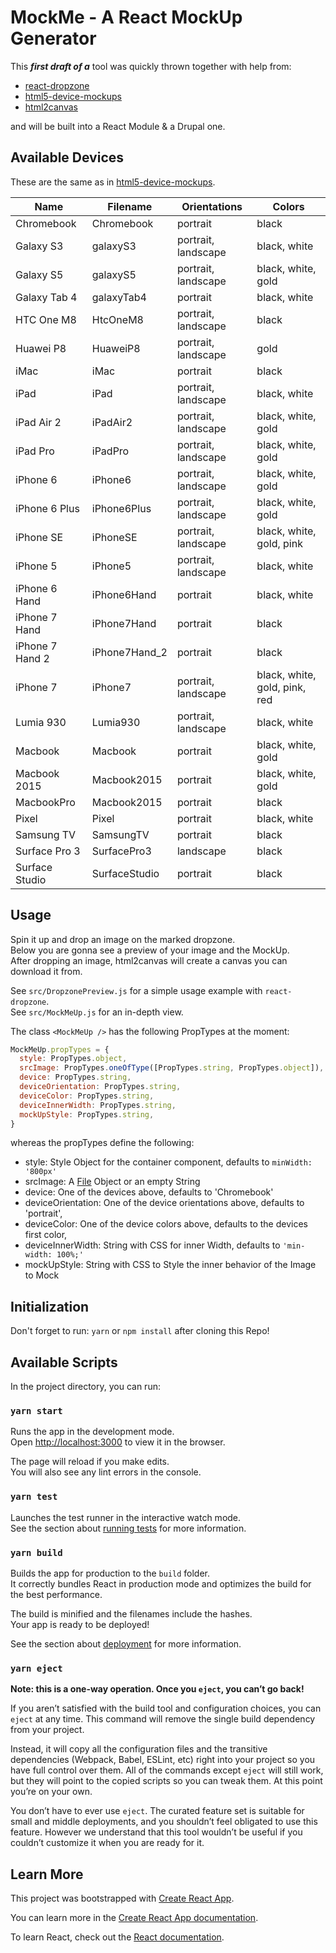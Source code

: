 # MockMe - A React MockUp Generator

This _**first draft of a**_ tool was quickly thrown together with help from:

* [react-dropzone](https://react-dropzone.netlify.com/)
* [html5-device-mockups](https://github.com/pixelsign/html5-device-mockups)
* [html2canvas](http://html2canvas.hertzen.com/)

and will be built into a React Module & a Drupal one.

## Available Devices

These are the same as in [html5-device-mockups](https://github.com/pixelsign/html5-device-mockups).

| Name | Filename | Orientations | Colors |
| --- | --- | --- | --- |
| Chromebook | Chromebook | portrait | black |
| Galaxy S3 | galaxyS3 | portrait, landscape | black, white |
| Galaxy S5 | galaxyS5 | portrait, landscape | black, white, gold |
| Galaxy Tab 4 | galaxyTab4 | portrait | black, white |
| HTC One M8 | HtcOneM8 | portrait, landscape | black |
| Huawei P8 | HuaweiP8 | portrait, landscape | gold |
| iMac | iMac | portrait | black |
| iPad | iPad | portrait, landscape | black, white |
| iPad Air 2 | iPadAir2 | portrait, landscape | black, white, gold |
| iPad Pro | iPadPro | portrait, landscape | black, white, gold |
| iPhone 6 | iPhone6 | portrait, landscape | black, white, gold |
| iPhone 6 Plus | iPhone6Plus | portrait, landscape | black, white, gold |
| iPhone SE | iPhoneSE | portrait, landscape | black, white, gold, pink |
| iPhone 5 | iPhone5 | portrait, landscape | black, white |
| iPhone 6 Hand | iPhone6Hand | portrait | black, white |
| iPhone 7 Hand | iPhone7Hand | portrait | black |
| iPhone 7 Hand 2 | iPhone7Hand_2 | portrait | black |
| iPhone 7 | iPhone7 | portrait, landscape | black, white, gold, pink, red |
| Lumia 930 | Lumia930 | portrait, landscape | black, white |
| Macbook | Macbook | portrait | black, white, gold |
| Macbook 2015 | Macbook2015 | portrait | black, white, gold |
| MacbookPro | Macbook2015 | portrait | black |
| Pixel | Pixel | portrait | black, white |
| Samsung TV | SamsungTV | portrait | black |
| Surface Pro 3 | SurfacePro3 | landscape | black |
| Surface Studio | SurfaceStudio | portrait | black |

## Usage

Spin it up and drop an image on the marked dropzone.  
Below you are gonna see a preview of your image and the MockUp.  
After dropping an image, html2canvas will create a canvas you can download it from. 

See `src/DropzonePreview.js` for a simple usage example with `react-dropzone`.  
See `src/MockMeUp.js` for an in-depth view.

The class `<MockMeUp />` has the following PropTypes at the moment:

```js
MockMeUp.propTypes = {
  style: PropTypes.object,
  srcImage: PropTypes.oneOfType([PropTypes.string, PropTypes.object]),
  device: PropTypes.string,
  deviceOrientation: PropTypes.string,
  deviceColor: PropTypes.string,  
  deviceInnerWidth: PropTypes.string,
  mockUpStyle: PropTypes.string,
}
``` 

whereas the propTypes define the following:
- style: Style Object for the container component, defaults to `minWidth: '800px'`
- srcImage: A [File](https://developer.mozilla.org/en-US/docs/Web/API/File) Object or an empty String
- device: One of the devices above, defaults to 'Chromebook'
- deviceOrientation: One of the device orientations above, defaults to 'portrait',
- deviceColor: One of the device colors above, defaults to the devices first color,
- deviceInnerWidth: String with CSS for inner Width, defaults to `'min-width: 100%;'`
- mockUpStyle: String with CSS to Style the inner behavior of the Image to Mock

## Initialization

Don't forget to run: `yarn` or `npm install` after cloning this Repo!

## Available Scripts

In the project directory, you can run:

### `yarn start`

Runs the app in the development mode.<br>
Open [http://localhost:3000](http://localhost:3000) to view it in the browser.

The page will reload if you make edits.<br>
You will also see any lint errors in the console.

### `yarn test`

Launches the test runner in the interactive watch mode.<br>
See the section about [running tests](https://facebook.github.io/create-react-app/docs/running-tests) for more information.

### `yarn build`

Builds the app for production to the `build` folder.<br>
It correctly bundles React in production mode and optimizes the build for the best performance.

The build is minified and the filenames include the hashes.<br>
Your app is ready to be deployed!

See the section about [deployment](https://facebook.github.io/create-react-app/docs/deployment) for more information.

### `yarn eject`

**Note: this is a one-way operation. Once you `eject`, you can’t go back!**

If you aren’t satisfied with the build tool and configuration choices, you can `eject` at any time. This command will remove the single build dependency from your project.

Instead, it will copy all the configuration files and the transitive dependencies (Webpack, Babel, ESLint, etc) right into your project so you have full control over them. All of the commands except `eject` will still work, but they will point to the copied scripts so you can tweak them. At this point you’re on your own.

You don’t have to ever use `eject`. The curated feature set is suitable for small and middle deployments, and you shouldn’t feel obligated to use this feature. However we understand that this tool wouldn’t be useful if you couldn’t customize it when you are ready for it.

## Learn More

This project was bootstrapped with [Create React App](https://github.com/facebook/create-react-app).

You can learn more in the [Create React App documentation](https://facebook.github.io/create-react-app/docs/getting-started).

To learn React, check out the [React documentation](https://reactjs.org/).
